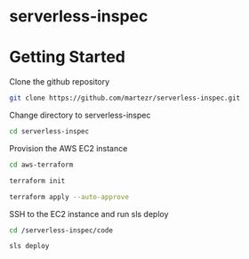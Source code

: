 # serverless-inspec

# Getting Started

Clone the github repository

```bash
git clone https://github.com/martezr/serverless-inspec.git
```

Change directory to serverless-inspec

```bash
cd serverless-inspec
```

Provision the AWS EC2 instance

```bash
cd aws-terraform
```

```bash
terraform init
```

```bash
terraform apply --auto-approve
```

SSH to the EC2 instance and run sls deploy

```bash
cd /serverless-inspec/code
```

```bash
sls deploy
```

